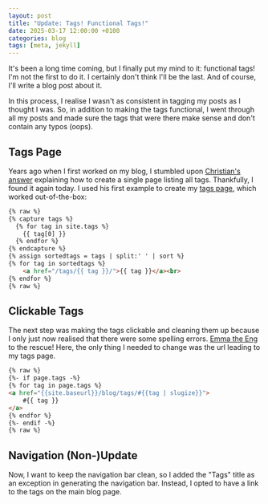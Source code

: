 ```yaml
---
layout: post
title: "Update: Tags! Functional Tags!"
date: 2025-03-17 12:00:00 +0100
categories: blog
tags: [meta, jekyll]
---
```


It's been a long time coming, but I finally put my mind to it: functional tags! I'm not the first to do it. I certainly don't think I'll be the last. And of course, I'll write a blog post about it. 

<!-- more -->

In this process, I realise I wasn't as consistent in tagging my posts as I thought I was. So, in addition to making the tags functional, I went through all my posts and made sure the tags that were there make sense and don't contain any typos (oops).

## Tags Page

Years ago when I first worked on my blog, I stumbled upon [Christian's answer](https://stackoverflow.com/a/21002505/9429560) explaining how to create a single page listing all tags. Thankfully, I found it again today. I used his first example to create my [tags page](/blog/tags/), which worked out-of-the-box:


```html
{% raw %}
{% capture tags %}
  {% for tag in site.tags %}
    {{ tag[0] }}
  {% endfor %}
{% endcapture %}
{% assign sortedtags = tags | split:' ' | sort %}
{% for tag in sortedtags %}
    <a href="/tags/{{ tag }}/">{{ tag }}</a><br>
{% endfor %}
{% raw %}
```

## Clickable Tags

The next step was making the tags clickable and cleaning them up because I only just now realised that there were some spelling errors. [Emma the Eng](https://emmatheeng.github.io/projects/blog_setup/blog-tags.html#adding-tags-to-posts) to the rescue! Here, the only thing I needed to change was the url leading to my tags page.

```html
{% raw %}
{%- if page.tags -%}
{% for tag in page.tags %}
<a href="{{site.baseurl}}/blog/tags/#{{tag | slugize}}">
    #{{ tag }}
</a>
{% endfor %}
{%- endif -%}
{% raw %}
```

## Navigation (Non-)Update

Now, I want to keep the navigation bar clean, so I added the "Tags" title as an exception in generating the navigation bar. Instead, I opted to have a link to the tags on the main blog page.
